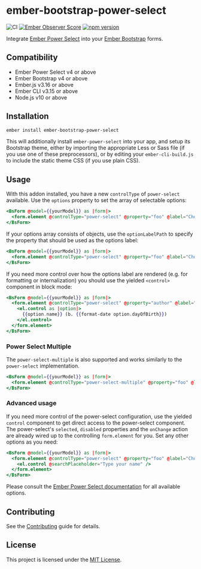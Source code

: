 # ember-bootstrap-power-select

![CI](https://github.com/kaliber5/ember-bootstrap-power-select/workflows/CI/badge.svg)
[![Ember Observer Score](https://emberobserver.com/badges/ember-bootstrap-power-select.svg)](https://emberobserver.com/addons/ember-bootstrap-power-select)
[![npm version](https://badge.fury.io/js/ember-bootstrap-power-select.svg)](https://badge.fury.io/js/ember-bootstrap-power-select)

Integrate [Ember Power Select](http://www.ember-power-select.com/) into your [Ember Bootstrap](https://www.ember-bootstrap.com)
forms.

Compatibility
------------------------------------------------------------------------------

* Ember Power Select v4 or above
* Ember Bootstrap v4 or above
* Ember.js v3.16 or above
* Ember CLI v3.15 or above
* Node.js v10 or above

Installation
------------------------------------------------------------------------------

```bash
ember install ember-bootstrap-power-select
```

This will additionally install `ember-power-select` into your app, and setup its
Bootstrap theme, either by importing the appropriate Less or Sass file (if you use one of these preprocessors), or by
editing your `ember-cli-build.js` to include the static theme CSS (if you use plain CSS). 

Usage
------------------------------------------------------------------------------

With this addon installed, you have a new `controlType` of `power-select` available. Use the `options` property to
set the array of selectable options:

```hbs
<BsForm @model={{yourModel}} as |form|>
  <form.element @controlType="power-select" @property="foo" @label="Choose" @options={{options}} />
</BsForm>
```

If your options array consists of objects, use the `optionLabelPath` to specify the property that should be used as the
options label:

```hbs
<BsForm @model={{yourModel}} as |form|>
  <form.element @controlType="power-select" @property="foo" @label="Choose" @options={{options}} @optionLabelPath="title" />
</BsForm>
```

If you need more control over how the options label are rendered (e.g. for formatting or internalization) you should use the yielded `<control>` component in block mode:

```hbs
<BsForm @model={{yourModel}} as |form|>
  <form.element @controlType="power-select" @property="author" @label="Author" @options={{options}} as |el|>
    <el.control as |option|>
      {{option.name}} (b. {{format-date option.dayOfBirth}})
    </el.control>
  </form.element>
</BsForm>
```

### Power Select Multiple

The `power-select-multiple` is also supported and works similarly to the `power-select` implementation.

```hbs
<BsForm @model={{yourModel}} as |form|>
  <form.element @controlType="power-select-multiple" @property="foo" @label="Choose" @options={{options}} />
</BsForm>
```

### Advanced usage

If you need more control of the power-select configuration, use the yielded `control` component to get direct access
to the power-select component. The power-select's `selected`, `disabled` properties and the `onChange`
action are already wired up to the controlling `form.element` for you. Set any other options as you need:

```hbs
<BsForm @model={{yourModel}} as |form|>
  <form.element @controlType="power-select" @property="foo" @label="Choose" @options={{options}} as |el|>
    <el.control @searchPlaceholder="Type your name" />
  </form.element>
</BsForm>
```

Please consult the [Ember Power Select documentation](http://www.ember-power-select.com/docs) for all available options.

Contributing
------------------------------------------------------------------------------

See the [Contributing](CONTRIBUTING.md) guide for details.

License
------------------------------------------------------------------------------

This project is licensed under the [MIT License](LICENSE.md).
